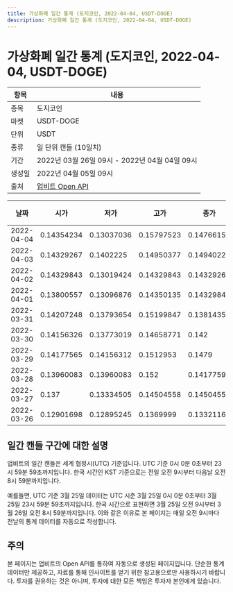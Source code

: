 ```yaml
---
title: 가상화폐 일간 통계 (도지코인, 2022-04-04, USDT-DOGE)
description: 가상화폐 일간 통계 (도지코인, 2022-04-04, USDT-DOGE)
---
```



가상화폐 일간 통계 (도지코인, 2022-04-04, USDT-DOGE)
===

|항목|내용|
|--|--|
|종목|도지코인|
|마켓|USDT-DOGE|
|단위|USDT|
|종류|일 단위 캔들 (10일치)|
|기간|2022년 03월 26일 09시 - 2022년 04월 04일 09시|
|생성일|2022년 04월 05일 09시|
|출처|[업비트 Open API](https://docs.upbit.com)|


|날짜|시가|저가|고가|종가|비고|
|--|--|--|--|--|--|
|2022-04-04|0.14354234|0.13037036|0.15797523|0.14766151|    |
|2022-04-03|0.14329267|0.1402225|0.14950377|0.14940226|    |
|2022-04-02|0.14329843|0.13019424|0.14329843|0.14329267|    |
|2022-04-01|0.13800557|0.13096876|0.14350135|0.14329843|    |
|2022-03-31|0.14207248|0.13793654|0.15199847|0.13814358|    |
|2022-03-30|0.14156326|0.13773019|0.14658771|0.142|    |
|2022-03-29|0.14177565|0.14156312|0.1512953|0.1479|    |
|2022-03-28|0.13960083|0.13960083|0.152|0.1417759|    |
|2022-03-27|0.137|0.13334505|0.14504558|0.14504558|    |
|2022-03-26|0.12901698|0.12895245|0.1369999|0.13321168|    |


일간 캔들 구간에 대한 설명
---


업비트의 일간 캔들은 세계 협정시(UTC) 기준입니다. 
UTC 기준 0시 0분 0초부터 23시 59분 59초까지입니다. 
한국 시간인 KST 기준으로는 전일 오전 9시부터 다음날 오전 8시 59분까지입니다. 


예를들면, UTC 기준 3월 25일 데이터는 UTC 시준 3월 25일 0시 0분 0초부터 3월 25일 23시 59분 59초까지입니다. 
한국 시간으로 표현하면 3월 25일 오전 9시부터 3월 26일 오전 8시 59분까지입니다. 
이와 같은 이유로 본 페이지는 매일 오전 9시마다 전날의 통계 데이터를 자동으로 작성합니다. 


주의
---


본 페이지는 업비트의 Open API를 통하여 자동으로 생성된 페이지입니다. 
단순한 통계 데이터만 제공하고, 자료를 통해 인사이트를 얻기 위한 참고용으로만 사용하시기 바랍니다. 
투자를 권유하는 것은 아니며, 투자에 대한 모든 책임은 투자자 본인에게 있습니다. 
